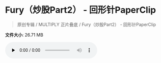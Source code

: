 # Fury（炒股Part2） - 回形针PaperClip

> 原创专辑 / MULTIPLY 正片叠底 / Fury（炒股Part2） - 回形针PaperClip

**文件大小**: 26.71 MB

<audio preload="none" controls><source src="https://file.hsyhx.top/archive/原创专辑/MULTIPLY 正片叠底/Fury（炒股Part2） - 回形针PaperClip.flac" type="audio/mpeg">🤔 您的浏览器不支持此音频格式</audio>
